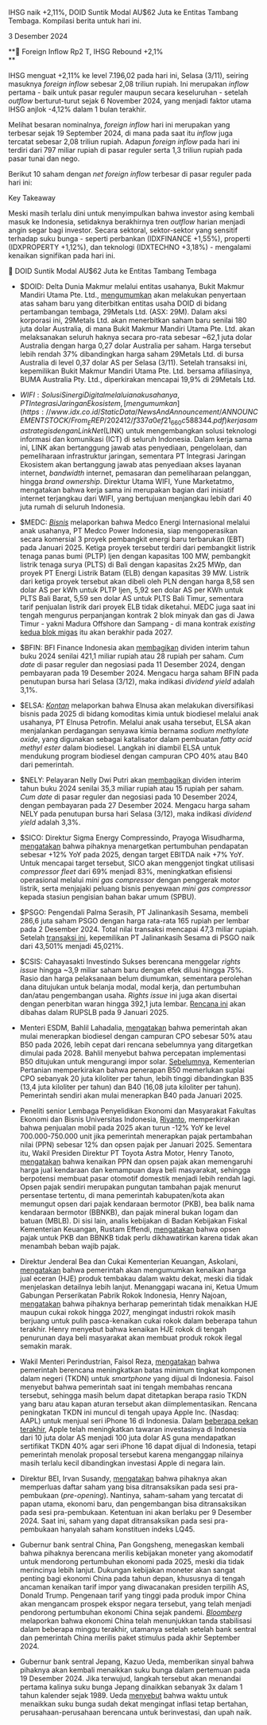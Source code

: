 IHSG naik +2,11%, DOID Suntik Modal AU$62 Juta ke Entitas Tambang Tembaga. Kompilasi berita untuk hari ini.

3 Desember 2024

**💸 Foreign Inflow Rp2 T, IHSG Rebound +2,1%  
**

IHSG menguat +2,11% ke level 7.196,02 pada hari ini, Selasa (3/11), seiring masuknya _foreign inflow_ sebesar 2,08 triliun rupiah. Ini merupakan _inflow_ pertama - baik untuk pasar reguler maupun secara keseluruhan - setelah _outflow_ berturut-turut sejak 6 November 2024, yang menjadi faktor utama IHSG anjlok -4,12% dalam 1 bulan terakhir.

Melihat besaran nominalnya, _foreign inflow_ hari ini merupakan yang terbesar sejak 19 September 2024, di mana pada saat itu _inflow_ juga tercatat sebesar 2,08 triliun rupiah. Adapun _foreign inflow_ pada hari ini terdiri dari 797 miliar rupiah di pasar reguler serta 1,3 triliun rupiah pada pasar tunai dan nego.

Berikut 10 saham dengan _net foreign inflow_ terbesar di pasar reguler pada hari ini:

Key Takeaway

Meski masih terlalu dini untuk menyimpulkan bahwa investor asing kembali masuk ke Indonesia, setidaknya berakhirnya tren _outflow_ harian menjadi angin segar bagi investor. Secara sektoral, sektor-sektor yang sensitif terhadap suku bunga - seperti perbankan (IDXFINANCE +1,55%), properti (IDXPROPERTY +1,12%), dan teknologi (IDXTECHNO +3,18%) - mengalami kenaikan signifikan pada hari ini.

💉 DOID Suntik Modal AU$62 Juta ke Entitas Tambang Tembaga

- $DOID: Delta Dunia Makmur melalui entitas usahanya, Bukit Makmur Mandiri Utama Pte. Ltd., [mengumumkan](https://www.idx.co.id/StaticData/NewsAndAnnouncement/ANNOUNCEMENTSTOCK/From_EREP/202412/f619b6abce_f663f9a181.pdf) akan melakukan penyertaan atas saham baru yang diterbitkan entitas usaha DOID di bidang pertambangan tembaga, 29Metals Ltd. (ASX: 29M). Dalam aksi korporasi ini, 29Metals Ltd. akan menerbitkan saham baru senilai 180 juta dolar Australia, di mana Bukit Makmur Mandiri Utama Pte. Ltd. akan melaksanakan seluruh haknya secara pro-rata sebesar ~62,1 juta dolar Australia dengan harga 0,27 dolar Australia per saham. Harga tersebut lebih rendah 37% dibandingkan harga saham 29Metals Ltd. di bursa Australia di level 0,37 dolar AS per Selasa (3/11). Setelah transaksi ini, kepemilikan Bukit Makmur Mandiri Utama Pte. Ltd. bersama afiliasinya, BUMA Australia Pty. Ltd., diperkirakan mencapai 19,9% di 29Metals Ltd.
- $WIFI: Solusi Sinergi Digital melalui anak usahanya, PT Integrasi Jaringan Ekosistem, [mengumumkan](https://www.idx.co.id/StaticData/NewsAndAnnouncement/ANNOUNCEMENTSTOCK/From_EREP/202412/f337a0ef21_660c588344.pdf) kerja sama strategis dengan Link Net ($LINK) untuk mengembangkan solusi teknologi informasi dan komunikasi (ICT) di seluruh Indonesia. Dalam kerja sama ini, LINK akan bertanggung jawab atas penyediaan, pengelolaan, dan pemeliharaan infrastruktur jaringan, sementara PT Integrasi Jaringan Ekosistem akan bertanggung jawab atas penyediaan akses layanan internet, _bandwidth_ internet, pemasaran dan pemeliharaan pelanggan, hingga _brand ownership_. Direktur Utama WIFI, Yune Marketatmo, mengatakan bahwa kerja sama ini merupakan bagian dari inisiatif internet terjangkau dari WIFI, yang bertujuan menjangkau lebih dari 40 juta rumah di seluruh Indonesia.
- $MEDC: _[Bisnis](https://market.bisnis.com/read/20241201/192/1820560/anak-usaha-medco-medc-siap-jual-listrik-pltp-ijen-hingga-plts-bali)_ melaporkan bahwa Medco Energi Internasional melalui anak usahanya, PT Medco Power Indonesia, siap mengoperasikan secara komersial 3 proyek pembangkit energi baru terbarukan (EBT) pada Januari 2025. Ketiga proyek tersebut terdiri dari pembangkit listrik tenaga panas bumi (PLTP) Ijen dengan kapasitas 100 MW, pembangkit listrik tenaga surya (PLTS) di Bali dengan kapasitas 2x25 MWp, dan proyek PT Energi Listrik Batam (ELB) dengan kapasitas 39 MW. Listrik dari ketiga proyek tersebut akan dibeli oleh PLN dengan harga 8,58 sen dolar AS per kWh untuk PLTP Ijen, 5,92 sen dolar AS per KWh untuk PLTS Bali Barat, 5,59 sen dolar AS untuk PLTS Bali Timur, sementara tarif penjualan listrik dari proyek ELB tidak diketahui. MEDC juga saat ini tengah mengurus perpanjangan kontrak 2 blok minyak dan gas di Jawa Timur - yakni Madura Offshore dan Sampang - di mana kontrak _existing_ [kedua blok migas](https://market.bisnis.com/read/20241202/192/1820798/medco-energi-medc-proses-perpanjangan-kontrak-2-blok-migas-di-jawa-timur) itu akan berakhir pada 2027.
- $BFIN: BFI Finance Indonesia akan [membagikan](https://www.idx.co.id/StaticData/NewsAndAnnouncement/ANNOUNCEMENTSTOCK/From_EREP/202412/8b1509555f_0bf5879359.pdf) dividen interim tahun buku 2024 senilai 421,1 miliar rupiah atau 28 rupiah per saham. _Cum date_ di pasar reguler dan negosiasi pada 11 Desember 2024, dengan pembayaran pada 19 Desember 2024. Mengacu harga saham BFIN pada penutupan bursa hari Selasa (3/12), maka indikasi _dividend yield_ adalah 3,1%.
- $ELSA: _[Kontan](https://industri.kontan.co.id/news/sokong-mandatori-biodiesel-elnusa-elsa-ungkap-strategi-bisnis-baru-di-2025)_ melaporkan bahwa Elnusa akan melakukan diversifikasi bisnis pada 2025 di bidang komoditas kimia untuk biodiesel melalui anak usahanya, PT Elnusa Petrofin. Melalui anak usaha tersebut, ELSA akan menjalankan perdagangan senyawa kimia bernama _sodium methylate oxide_, yang digunakan sebagai katalisator dalam pembuatan _fatty acid methyl ester_ dalam biodiesel. Langkah ini diambil ELSA untuk mendukung program biodiesel dengan campuran CPO 40% atau B40 dari pemerintah.
- $NELY: Pelayaran Nelly Dwi Putri akan [membagikan](https://www.idx.co.id/StaticData/NewsAndAnnouncement/ANNOUNCEMENTSTOCK/From_EREP/202412/e3d74e4073_7a72e194b0.pdf) dividen interim tahun buku 2024 senilai 35,3 miliar rupiah atau 15 rupiah per saham. _Cum date_ di pasar reguler dan negosiasi pada 10 Desember 2024, dengan pembayaran pada 27 Desember 2024. Mengacu harga saham NELY pada penutupan bursa hari Selasa (3/12), maka indikasi _dividend yield_ adalah 3,3%.
- $SICO: Direktur Sigma Energy Compressindo, Prayoga Wisudharma, [mengatakan](https://epaper.investor.id/files/2024/12/03/613d54551fd29605b379cc55650b36e0.html) bahwa pihaknya menargetkan pertumbuhan pendapatan sebesar +12% YoY pada 2025, dengan target EBITDA naik +7% YoY. Untuk mencapai target tersebut, SICO akan menggenjot tingkat utilisasi _compressor fleet_ dari 69% menjadi 83%, meningkatkan efisiensi operasional melalui _mini gas compressor_ dengan penggerak motor listrik, serta menjajaki peluang bisnis penyewaan _mini gas compressor_ kepada stasiun pengisian bahan bakar umum (SPBU).
- $PSGO: Pengendali Palma Serasih, PT Jalinankasih Sesama, membeli 286,6 juta saham PSGO dengan harga rata-rata 165 rupiah per lembar pada 2 Desember 2024. Total nilai transaksi mencapai 47,3 miliar rupiah. Setelah [transaksi ini](https://www.idx.co.id/StaticData/NewsAndAnnouncement/ANNOUNCEMENTSTOCK/From_EREP/202412/66758d4c1d_c2dcf49c95.pdf), kepemilikan PT Jalinankasih Sesama di PSGO naik dari 43,501% menjadi 45,021%.
- $CSIS: Cahayasakti Investindo Sukses berencana menggelar _rights issue_ hingga ~3,9 miliar saham baru dengan efek dilusi hingga 75%. Rasio dan harga pelaksanaan belum diumumkan, sementara perolehan dana ditujukan untuk belanja modal, modal kerja, dan pertumbuhan dan/atau pengembangan usaha. _Rights issue_ ini juga akan disertai dengan penerbitan waran hingga 392,1 juta lembar. [Rencana ini](https://www.idx.co.id/StaticData/NewsAndAnnouncement/ANNOUNCEMENTSTOCK/From_EREP/202412/dbc6f6b654_317a86ba7a.pdf) akan dibahas dalam RUPSLB pada 9 Januari 2025.

- Menteri ESDM, Bahlil Lahadalia, [mengatakan](https://industri.kontan.co.id/news/menteri-esdm-program-b50-mulai-diterapkan-pada-2026) bahwa pemerintah akan mulai menerapkan biodiesel dengan campuran CPO sebesar 50% atau B50 pada 2026, lebih cepat dari rencana sebelumnya yang ditargetkan dimulai pada 2028. Bahlil menyebut bahwa percepatan implementasi B50 ditujukan untuk mengurangi impor solar. [Sebelumnya](https://www.antaranews.com/berita/4417633/kementan-indonesia-butuh-20-juta-kiloliter-cpo-untuk-realisasikan-b50), Kementerian Pertanian memperkirakan bahwa penerapan B50 memerlukan suplai CPO sebanyak 20 juta kiloliter per tahun, lebih tinggi dibandingkan B35 (13,4 juta kiloliter per tahun) dan B40 (16,08 juta kiloliter per tahun). Pemerintah sendiri akan mulai menerapkan B40 pada Januari 2025.
- Peneliti senior Lembaga Penyelidikan Ekonomi dan Masyarakat Fakultas Ekonomi dan Bisnis Universitas Indonesia, [Riyanto](https://www.cnbcindonesia.com/news/20241201135246-4-592475/ada-ppn-12-opsen-pajak-harga-mobil-baru-bisa-naik-segini), memperkirakan bahwa penjualan mobil pada 2025 akan turun -12% YoY ke level 700.000-750.000 unit jika pemerintah menerapkan pajak pertambahan nilai (PPN) sebesar 12% dan opsen pajak per Januari 2025. Sementara itu, Wakil Presiden Direktur PT Toyota Astra Motor, Henry Tanoto, [mengatakan](https://otomotif.bisnis.com/read/20241202/275/1820829/toyota-khawatir-industri-otomotif-tergerus-ppn-12-dan-opsen-pajak) bahwa kenaikan PPN dan opsen pajak akan memengaruhi harga jual kendaraan dan kemampuan daya beli masyarakat, sehingga berpotensi membuat pasar otomotif domestik menjadi lebih rendah lagi. Opsen pajak sendiri merupakan pungutan tambahan pajak menurut persentase tertentu, di mana pemerintah kabupaten/kota akan memungut opsen dari pajak kendaraan bermotor (PKB), bea balik nama kendaraan bermotor (BBNKB), dan pajak mineral bukan logam dan batuan (MBLB). Di sisi lain, analis kebijakan di Badan Kebijakan Fiskal Kementerian Keuangan, Rustam Effendi, [mengatakan](https://www.cnnindonesia.com/otomotif/20241125074916-579-1170218/apa-itu-opsen-pajak-kendaraan-bermotor-dan-bbnkb-yang-dipantau-pusat) bahwa opsen pajak untuk PKB dan BBNKB tidak perlu dikhawatirkan karena tidak akan menambah beban wajib pajak.
- Direktur Jenderal Bea dan Cukai Kementerian Keuangan, Askolani, [mengatakan](https://insight.kontan.co.id/news/harga-jual-eceran-rokok-tetap-naik-tahun-depan) bahwa pemerintah akan mengumumkan kenaikan harga jual eceran (HJE) produk tembakau dalam waktu dekat, meski dia tidak menjelaskan detailnya lebih lanjut. Menanggapi wacana ini, Ketua Umum Gabungan Perserikatan Pabrik Rokok Indonesia, Henry Najoan, [mengatakan](https://insight.kontan.co.id/news/industri-rokok-semakin-sulit-mengepulkan-cuan) bahwa pihaknya berharap pemerintah tidak menaikkan HJE maupun cukai rokok hingga 2027, mengingat industri rokok masih berjuang untuk pulih pasca-kenaikan cukai rokok dalam beberapa tahun terakhir. Henry menyebut bahwa kenaikan HJE rokok di tengah penurunan daya beli masyarakat akan membuat produk rokok ilegal semakin marak.
- Wakil Menteri Perindustrian, Faisol Reza, [mengatakan](https://www.reuters.com/technology/indonesia-increase-local-content-requirement-smartphone-investments-minister-2024-12-03/) bahwa pemerintah berencana meningkatkan batas minimum tingkat komponen dalam negeri (TKDN) untuk _smartphone_ yang dijual di Indonesia. Faisol menyebut bahwa pemerintah saat ini tengah membahas rencana tersebut, sehingga masih belum dapat ditetapkan berapa rasio TKDN yang baru atau kapan aturan tersebut akan diimplementasikan. Rencana peningkatan TKDN ini muncul di tengah upaya Apple Inc. (Nasdaq: AAPL) untuk menjual seri iPhone 16 di Indonesia. Dalam [beberapa pekan terakhir](https://snips.stockbit.com/snips-terbaru/unvr-jual-bisnis-es-krim-rp7-t#:~:text=Menteri%20Perindustrian%2C%20Agus,2%2C5%20juta%20unit.), Apple telah meningkatkan tawaran investasinya di Indonesia dari 10 juta dolar AS menjadi 100 juta dolar AS guna mendapatkan sertifikat TKDN 40% agar seri iPhone 16 dapat dijual di Indonesia, tetapi pemerintah menolak proposal tersebut karena menganggap nilainya masih terlalu kecil dibandingkan investasi Apple di negara lain.
- Direktur BEI, Irvan Susandy, [mengatakan](https://investasi.kontan.co.id/news/mulai-9-desember-2024-ini-saham-yang-bisa-ditransaksikan-di-sesi-pra-pembukaan) bahwa pihaknya akan memperluas daftar saham yang bisa ditransaksikan pada sesi pra-pembukaan (_pre-opening_). Nantinya, saham-saham yang tercatat di papan utama, ekonomi baru, dan pengembangan bisa ditransaksikan pada sesi pra-pembukaan. Ketentuan ini akan berlaku per 9 Desember 2024. Saat ini, saham yang dapat ditransaksikan pada sesi pra-pembukaan hanyalah saham konstituen indeks LQ45.
- Gubernur bank sentral China, Pan Gongsheng, menegaskan kembali bahwa pihaknya berencana merilis kebijakan moneter yang akomodatif untuk mendorong pertumbuhan ekonomi pada 2025, meski dia tidak merincinya lebih lanjut. Dukungan kebijakan moneter akan sangat penting bagi ekonomi China pada tahun depan, khususnya di tengah ancaman kenaikan tarif impor yang diwacanakan presiden terpilih AS, Donald Trump. Pengenaan tarif yang tinggi pada produk impor China akan mengancam prospek ekspor negara tersebut, yang telah menjadi pendorong pertumbuhan ekonomi China sejak pandemi. _[Bloomberg](https://www.bloomberg.com/news/articles/2024-12-03/china-s-central-bank-chief-signals-support-for-economy-in-2025?srnd=homepage-asia)_ melaporkan bahwa ekonomi China telah menunjukkan tanda stabilisasi dalam beberapa minggu terakhir, utamanya setelah setelah bank sentral dan pemerintah China merilis paket stimulus pada akhir September 2024.
- Gubernur bank sentral Jepang, Kazuo Ueda, memberikan sinyal bahwa pihaknya akan kembali menaikkan suku bunga dalam pertemuan pada 19 Desember 2024. Jika terwujud, langkah tersebut akan menandai pertama kalinya suku bunga Jepang dinaikkan sebanyak 3x dalam 1 tahun kalender sejak 1989. Ueda [menyebut](https://www.japantimes.co.jp/business/2024/12/03/economy/boj-december-rate-hike-likely/) bahwa waktu untuk menaikkan suku bunga sudah dekat mengingat inflasi tetap bertahan, perusahaan-perusahaan berencana untuk berinvestasi, dan upah naik.
